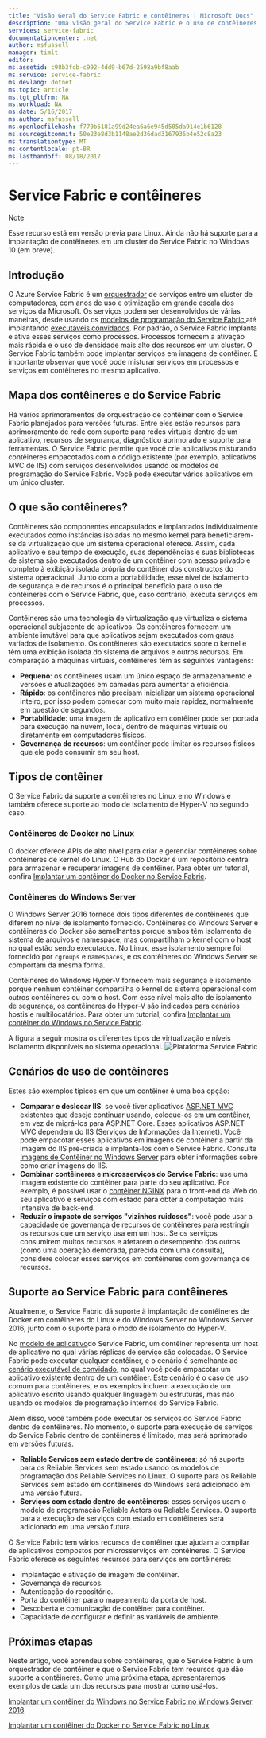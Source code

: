 ```yaml
---
title: "Visão Geral do Service Fabric e contêineres | Microsoft Docs"
description: "Uma visão geral do Service Fabric e o uso de contêineres para implantar aplicativos de microsserviço. Este artigo fornece uma visão geral de como os contêineres podem ser usados e dos recursos disponíveis no Service Fabric."
services: service-fabric
documentationcenter: .net
author: msfussell
manager: timlt
editor: 
ms.assetid: c98b3fcb-c992-4dd9-b67d-2598a9bf8aab
ms.service: service-fabric
ms.devlang: dotnet
ms.topic: article
ms.tgt_pltfrm: NA
ms.workload: NA
ms.date: 5/16/2017
ms.author: msfussell
ms.openlocfilehash: f770b6181a99d24ea6a6e945d505da914e1b6128
ms.sourcegitcommit: 50e23e8d3b1148ae2d36dad3167936b4e52c8a23
ms.translationtype: MT
ms.contentlocale: pt-BR
ms.lasthandoff: 08/18/2017
---
```

# <a name="service-fabric-and-containers"></a>Service Fabric e contêineres
> [!NOTE]
> Esse recurso está em versão prévia para Linux.  Ainda não há suporte para a implantação de contêineres em um cluster do Service Fabric no Windows 10 (em breve). 
>   

## <a name="introduction"></a>Introdução
O Azure Service Fabric é um [orquestrador](service-fabric-cluster-resource-manager-introduction.md) de serviços entre um cluster de computadores, com anos de uso e otimização em grande escala dos serviços da Microsoft. Os serviços podem ser desenvolvidos de várias maneiras, desde usando os [modelos de programação do Service Fabric ](service-fabric-choose-framework.md) até implantando [executáveis convidados](service-fabric-deploy-existing-app.md). Por padrão, o Service Fabric implanta e ativa esses serviços como processos. Processos fornecem a ativação mais rápida e o uso de densidade mais alto dos recursos em um cluster. O Service Fabric também pode implantar serviços em imagens de contêiner. É importante observar que você pode misturar serviços em processos e serviços em contêineres no mesmo aplicativo. 

## <a name="containers-and-service-fabric-roadmap"></a>Mapa dos contêineres e do Service Fabric
Há vários aprimoramentos de orquestração de contêiner com o Service Fabric planejados para versões futuras. Entre eles estão recursos para aprimoramento de rede com suporte para redes virtuais dentro de um aplicativo, recursos de segurança, diagnóstico aprimorado e suporte para ferramentas. O Service Fabric permite que você crie aplicativos misturando contêineres empacotados com o código existente (por exemplo, aplicativos MVC de IIS) com serviços desenvolvidos usando os modelos de programação do Service Fabric.  Você pode executar vários aplicativos em um único cluster. 

## <a name="what-are-containers"></a>O que são contêineres?
Contêineres são componentes encapsulados e implantados individualmente executados como instâncias isoladas no mesmo kernel para beneficiarem-se da virtualização que um sistema operacional oferece. Assim, cada aplicativo e seu tempo de execução, suas dependências e suas bibliotecas de sistema são executados dentro de um contêiner com acesso privado e completo à exibição isolada própria do contêiner dos constructos do sistema operacional. Junto com a portabilidade, esse nível de isolamento de segurança e de recursos é o principal benefício para o uso de contêineres com o Service Fabric, que, caso contrário, executa serviços em processos.

Contêineres são uma tecnologia de virtualização que virtualiza o sistema operacional subjacente de aplicativos. Os contêineres fornecem um ambiente imutável para que aplicativos sejam executados com graus variados de isolamento. Os contêineres são executados sobre o kernel e têm uma exibição isolada do sistema de arquivos e outros recursos. Em comparação a máquinas virtuais, contêineres têm as seguintes vantagens:

* **Pequeno**: os contêineres usam um único espaço de armazenamento e versões e atualizações em camadas para aumentar a eficiência.
* **Rápido**: os contêineres não precisam inicializar um sistema operacional inteiro, por isso podem começar com muito mais rapidez, normalmente em questão de segundos.
* **Portabilidade**: uma imagem de aplicativo em contêiner pode ser portada para execução na nuvem, local, dentro de máquinas virtuais ou diretamente em computadores físicos.
* **Governança de recursos**: um contêiner pode limitar os recursos físicos que ele pode consumir em seu host.

## <a name="container-types"></a>Tipos de contêiner
O Service Fabric dá suporte a contêineres no Linux e no Windows e também oferece suporte ao modo de isolamento de Hyper-V no segundo caso. 

### <a name="docker-containers-on-linux"></a>Contêineres de Docker no Linux
O docker oferece APIs de alto nível para criar e gerenciar contêineres sobre contêineres de kernel do Linux. O Hub do Docker é um repositório central para armazenar e recuperar imagens de contêiner.
Para obter um tutorial, confira [Implantar um contêiner do Docker no Service Fabric](service-fabric-get-started-containers-linux.md).

### <a name="windows-server-containers"></a>Contêineres do Windows Server
O Windows Server 2016 fornece dois tipos diferentes de contêineres que diferem no nível de isolamento fornecido. Contêineres do Windows Server e contêineres do Docker são semelhantes porque ambos têm isolamento de sistema de arquivos e namespace, mas compartilham o kernel com o host no qual estão sendo executados. No Linux, esse isolamento sempre foi fornecido por `cgroups` e `namespaces`, e os contêineres do Windows Server se comportam da mesma forma.

Contêineres do Windows Hyper-V fornecem mais segurança e isolamento porque nenhum contêiner compartilha o kernel do sistema operacional com outros contêineres ou com o host. Com esse nível mais alto de isolamento de segurança, os contêineres do Hyper-V são indicados para cenários hostis e multilocatários.
Para obter um tutorial, confira [Implantar um contêiner do Windows no Service Fabric](service-fabric-get-started-containers.md).

A figura a seguir mostra os diferentes tipos de virtualização e níveis isolamento disponíveis no sistema operacional.
![Plataforma Service Fabric][Image1]

## <a name="scenarios-for-using-containers"></a>Cenários de uso de contêineres
Estes são exemplos típicos em que um contêiner é uma boa opção:

* **Comparar e deslocar IIS**: se você tiver aplicativos [ASP.NET MVC](https://www.asp.net/mvc) existentes que deseje continuar usando, coloque-os em um contêiner, em vez de migrá-los para ASP.NET Core. Esses aplicativos ASP.NET MVC dependem do IIS (Serviços de Informações da Internet). Você pode empacotar esses aplicativos em imagens de contêiner a partir da imagem do IIS pré-criada e implantá-los com o Service Fabric. Consulte [Imagens de Contêiner no Windows Server](https://msdn.microsoft.com/virtualization/windowscontainers/quick_start/quick_start_images) para obter informações sobre como criar imagens do IIS.
* **Combinar contêineres e microsserviços do Service Fabric**: use uma imagem existente do contêiner para parte do seu aplicativo. Por exemplo, é possível usar o [contêiner NGINX](https://hub.docker.com/_/nginx/) para o front-end da Web do seu aplicativo e serviços com estado para obter a computação mais intensiva de back-end.
* **Reduzir o impacto de serviços "vizinhos ruidosos"**: você pode usar a capacidade de governança de recursos de contêineres para restringir os recursos que um serviço usa em um host. Se os serviços consumirem muitos recursos e afetarem o desempenho dos outros (como uma operação demorada, parecida com uma consulta), considere colocar esses serviços em contêineres com governança de recursos.

## <a name="service-fabric-support-for-containers"></a>Suporte ao Service Fabric para contêineres
Atualmente, o Service Fabric dá suporte à implantação de contêineres de Docker em contêineres do Linux e do Windows Server no Windows Server 2016, junto com o suporte para o modo de isolamento do Hyper-V. 

No [modelo de aplicativo](service-fabric-application-model.md)do Service Fabric, um contêiner representa um host de aplicativo no qual várias réplicas de serviço são colocadas. O Service Fabric pode executar qualquer contêiner, e o cenário é semelhante ao [cenário executável de convidado](service-fabric-deploy-existing-app.md), no qual você pode empacotar um aplicativo existente dentro de um contêiner. Este cenário é o caso de uso comum para contêineres, e os exemplos incluem a execução de um aplicativo escrito usando qualquer linguagem ou estruturas, mas não usando os modelos de programação internos do Service Fabric.

Além disso, você também pode executar os serviços do Service Fabric dentro de contêineres. No momento, o suporte para execução de serviços do Service Fabric dentro de contêineres é limitado, mas será aprimorado em versões futuras.

* **Reliable Services sem estado dentro de contêineres**: só há suporte para os Reliable Services sem estado usando os modelos de programação dos Reliable Services no Linux. O suporte para os Reliable Services sem estado em contêineres do Windows será adicionado em uma versão futura.
* **Serviços com estado dentro de contêineres**: esses serviços usam o modelo de programação Reliable Actors ou Reliable Services. O suporte para a execução de serviços com estado em contêineres será adicionado em uma versão futura.

O Service Fabric tem vários recursos de contêiner que ajudam a compilar de aplicativos compostos por microsserviços em contêineres. O Service Fabric oferece os seguintes recursos para serviços em contêineres:

* Implantação e ativação de imagem de contêiner.
* Governança de recursos.
* Autenticação do repositório.
* Porta do contêiner para o mapeamento da porta de host.
* Descoberta e comunicação de contêiner para contêiner.
* Capacidade de configurar e definir as variáveis de ambiente.

## <a name="next-steps"></a>Próximas etapas
Neste artigo, você aprendeu sobre contêineres, que o Service Fabric é um orquestrador de contêiner e que o Service Fabric tem recursos que dão suporte a contêineres. Como uma próxima etapa, apresentaremos exemplos de cada um dos recursos para mostrar como usá-los.

[Implantar um contêiner do Windows no Service Fabric no Windows Server 2016](service-fabric-get-started-containers.md)

[Implantar um contêiner do Docker no Service Fabric no Linux](service-fabric-get-started-containers-linux.md)

[Image1]: media/service-fabric-containers/Service-Fabric-Types-of-Isolation.png
